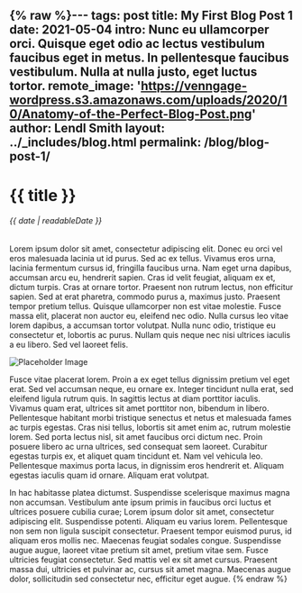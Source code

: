{% raw %}---
tags: post
title: My First Blog Post 1
date: 2021-05-04
intro: Nunc eu ullamcorper orci. Quisque eget odio ac lectus vestibulum faucibus eget in metus. In pellentesque faucibus vestibulum. Nulla at nulla justo, eget luctus tortor.
remote_image: 'https://venngage-wordpress.s3.amazonaws.com/uploads/2020/10/Anatomy-of-the-Perfect-Blog-Post.png'
author: Lendl Smith
layout: ../_includes/blog.html
permalink: /blog/blog-post-1/
---

# {{ title }}
###### {{ date | readableDate }}

Lorem ipsum dolor sit amet, consectetur adipiscing elit. Donec eu orci vel eros malesuada lacinia ut id purus. Sed ac ex tellus. Vivamus eros urna, lacinia fermentum cursus id, fringilla faucibus urna. Nam eget urna dapibus, accumsan arcu eu, hendrerit sapien. Cras id velit feugiat, aliquam ex et, dictum turpis. Cras at ornare tortor. Praesent non rutrum lectus, non efficitur sapien. Sed at erat pharetra, commodo purus a, maximus justo. Praesent tempor pretium tellus. Quisque ullamcorper non est vitae molestie. Fusce massa elit, placerat non auctor eu, eleifend nec odio. Nulla cursus leo vitae lorem dapibus, a accumsan tortor volutpat. Nulla nunc odio, tristique eu consectetur et, lobortis ac purus. Nullam quis neque nec nisi ultrices iaculis a eu libero. Sed vel laoreet felis.

![Placeholder Image](https://www.mapix.com/wp-content/uploads/2018/04/1200x400.png)

Fusce vitae placerat lorem. Proin a ex eget tellus dignissim pretium vel eget erat. Sed vel accumsan neque, eu ornare ex. Integer tincidunt nulla erat, sed eleifend ligula rutrum quis. In sagittis lectus at diam porttitor iaculis. Vivamus quam erat, ultrices sit amet porttitor non, bibendum in libero. Pellentesque habitant morbi tristique senectus et netus et malesuada fames ac turpis egestas. Cras nisi tellus, lobortis sit amet enim ac, rutrum molestie lorem. Sed porta lectus nisl, sit amet faucibus orci dictum nec. Proin posuere libero ac urna ultrices, sed consequat sem laoreet. Curabitur egestas turpis ex, et aliquet quam tincidunt et. Nam vel vehicula leo. Pellentesque maximus porta lacus, in dignissim eros hendrerit et. Aliquam egestas iaculis quam id ornare. Aliquam erat volutpat.

In hac habitasse platea dictumst. Suspendisse scelerisque maximus magna non accumsan. Vestibulum ante ipsum primis in faucibus orci luctus et ultrices posuere cubilia curae; Lorem ipsum dolor sit amet, consectetur adipiscing elit. Suspendisse potenti. Aliquam eu varius lorem. Pellentesque non sem non ligula suscipit consectetur. Praesent tempor euismod purus, id aliquam eros mollis nec. Maecenas feugiat sodales congue. Suspendisse augue augue, laoreet vitae pretium sit amet, pretium vitae sem. Fusce ultricies feugiat consectetur. Sed mattis vel ex sit amet cursus. Praesent massa dui, ultricies et pulvinar ac, cursus sit amet magna. Maecenas augue dolor, sollicitudin sed consectetur nec, efficitur eget augue.
{% endraw %}
